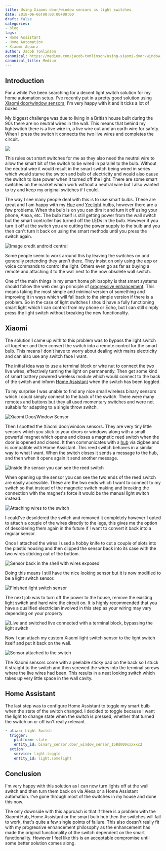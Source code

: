 ```yaml
---
title: Using Xiaomi door/window sensors as light switches
date: 2018-06-06T00:00:00+00:00
draft: false
categories:
- blog
tags:
- Home Assistant
- Home Automation
- Xiaomi Aquara
author: Jacob Tomlinson
canonical: https://medium.com/jacob-tomlinson/using-xiaomi-door-window-sensors-as-light-switches-ce29d00aa981
canonical_title: Medium
---
```


## Introduction

For a while I've been searching for a decent light switch solution for my home automation setup. I've recently put in a pretty good solution using [Xiaomi door/window sensors](https://xiaomi-mi.com/mi-smart-home/xiaomi-mi-door-window-sensors/), I'm very happy with it and it ticks a lot of boxes.

My biggest challenge was due to living in a British house built during the 90s there are no neutral wires in the wall. This means that behind my lightswitch there is a live wire in, a live wire out and an earth wire for safety. When I press the switch it connects the two live wires and completes the circuit.

![](https://miro.medium.com/max/1000/1*VBKi6FUSR2RfUcqSObb8qA.png)

This rules out smart switches for me as they also need the neutral wire to allow the smart bit of the switch to be wired in parallel to the bulb. Without the neutral wire it would result in the smart switch being wired in series which would starve the switch and bulb of electricity and would also cause the switch to lose power when it turned off the light. There are some smart switches on the market which work without a neutral wire but I also wanted to try and keep my original switches if I could.

The way I see many people deal with this is to use smart bulbs. These are great and I am happy with my [Hue](https://www2.meethue.com/en-gb?origin=rHzPFKJg&pcrid=190888095499|mckv|srHzPFKJg_dc|plid||slid||&gclid=Cj0KCQjw6pLZBRCxARIsALaaY9ZVgDXUqx_BmRyGYvDrWACSV86BSBEUH3aV0qKSRNCGhklYG1I2lZQaAuLuEALw_wcB) and [Yeelight](https://www.yeelight.com/) bulbs, however there are a few problems. When the bulb is on you can dim it and turn it off using your phone, Alexa, etc. The bulb itself is still getting power from the wall switch but the smart controller has turned off the LEDs in the bulb. However if you turn it off at the switch you are cutting the power supply to the bulb and you then can't turn it back on using the smart methods until you press the switch again.

![](https://miro.medium.com/max/1000/1*bNNwq8BopCQKyYgh60iruw.jpeg "Image credit android central")

Some people seem to work around this by leaving the switches on and generally pretending they aren't there. They insist on only using the app or voice commands to control the light. Others even go as far as buying a remote and attaching it to the wall next to the now obsolete wall switch.

One of the main things in my smart home philosophy is that smart systems should follow the web design principle of [progressive enhancement](https://en.wikipedia.org/wiki/Progressive_enhancement). This means taking the most simple and minimal version of something and improving it in ways which will fall back to the simple version if there is a problem. So in the case of light switches I should have a fully functioning smart light which I can control from my phone or Echo, but I can still simply press the light switch without breaking the new functionality.

## Xiaomi

The solution I came up with to this problem was to bypass the light switch all together and then convert the switch into a remote control for the smart bulb. This means I don't have to worry about dealing with mains electricity and can also use any switch face I want.

The initial idea was to use a terminal block or wire nut to connect the two live wires, effectively turning the light on permanently. Then get some kind of smart battery powered wireless module which would connect to the back of the switch and inform [Home Assistant](https://www.home-assistant.io/) when the switch has been toggled.

To my surprise I was unable to find any nice small wireless binary sensors which I could simply connect to the back of the switch. There were many remotes and buttons but they all used momentary switches and were not suitable for adapting to a single throw switch.

![](https://miro.medium.com/max/1000/1*_vhx0VCyEdpN9BHGn4uoUA.jpeg "Xiaomi Door/Window Sensor")

Then I spotted the Xiaomi door/window sensors. They are very tiny little sensors which you stick to your doors or windows along with a small powerful magnet which opens and closes a magnetic reed switch when the door is opened and closed. It then communicates with a [hub](https://xiaomi-mi.com/mi-smart-home/xiaomi-mi-gateway-2/) via zigbee and is compatible with Home Assistant. This reed switch behaves in a similar way to what I want. When the switch closes it sends a message to the hub, and then when it opens again it send another message.

![](https://miro.medium.com/max/1400/1*PwS6qR-ws-zVlS3QyCQGDw.jpeg "Inside the sensor you can see the reed switch")

When opening up the sensor you can see the two ends of the reed switch are easily accessible. These are the two ends which I want to connect to my switch so that instead of the magnetic switch making and breaking the connection with the magnet's force it would be the manual light switch instead.

![](https://miro.medium.com/max/1400/1*Vsw0RZDcWbtYGPQ3oCIjFw.jpeg "Attaching wires to the switch")

I could've desoldered the switch and removed it completely however I opted to attach a couple of the wires directly to the legs, this gives me the option of desoldering them again in the future if I want to convert it back into a regular sensor.

Once I attached the wires I used a hobby knife to cut a couple of slots into the plastic housing and then clipped the sensor back into its case with the two wires sticking out of the bottom.

![](https://miro.medium.com/max/1400/1*PhRtSwXcSH6ApcLI0AX96Q.jpeg "Sensor back in the shell with wires exposed")

Doing this means I still have the nice looking sensor but it is now modified to be a light switch sensor.

![](https://miro.medium.com/max/1400/1*kUF35iEdZVDi-XC6n8BQEA.jpeg "Finished light switch sensor")

The next job was to turn off the power to the house, remove the existing light switch and hard wire the circuit on. It is highly recommended that you have a qualified electrician involved in this step as your wiring may vary depending on your property.

![](https://miro.medium.com/max/1400/1*WRF9FIvS66phaWeDH8wang.jpeg "Live and switched live connected with a terminal block, bypassing the light switch")

Now I can attach my custom Xiaomi light switch sensor to the light switch itself and put it back on the wall.

![](https://miro.medium.com/max/1400/1*tzMak2f20dcTRHKXL_zA2g.jpeg "Sensor attached to the switch")

The Xiaomi sensors come with a peelable sticky pad on the back so I stuck it straight to the switch and then screwed the wires into the terminal screws where the live wires had been. This results in a neat looking switch which takes up very little space in the wall cavity.

## Home Assistant

The last step was to configure Home Assistant to toggle my smart bulb when the state of the switch changed. I decided to toggle because I want the light to change state when the switch is pressed, whether that turned the switch on or off isn't really relevant.

```yaml
- alias: Light Switch
  trigger:
    platform: state
    entity_id: binary_sensor.door_window_sensor_158d000xxxxxc2
  action:
    service: light.toggle
    entity_id: light.somelight
```

## Conclusion

I'm very happy with this solution as I can now turn lights off at the wall switch and then turn them back on via Alexa or a Home Assistant automation. I've gone through most of the switches in my house and done this now.

The only downside with this approach is that if there is a problem with the Xiaomi Hub, Home Assistant or the smart bulb hub then the switches will fail to work, that's quite a few single points of failure. This also doesn't really fit with my progressive enhancement philosophy as the enhancement has made the original functionality of the switch dependent on the smart functionality. However I feel like this is an acceptable compromise until some better solution comes along.
